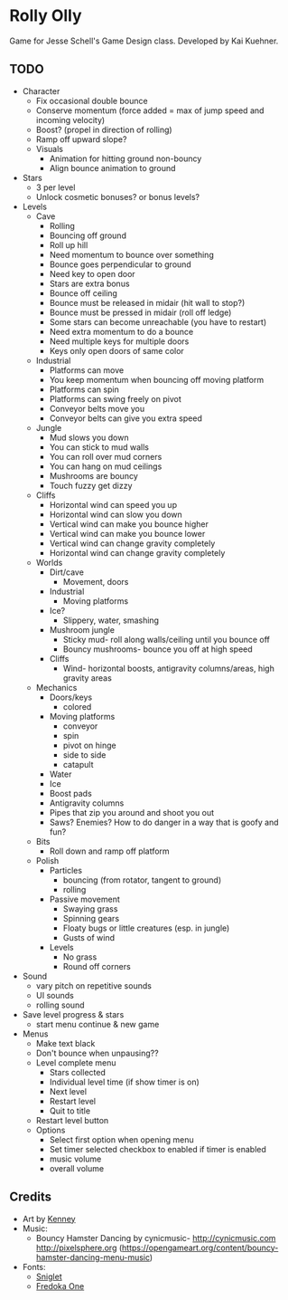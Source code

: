 # Rolly Olly

Game for Jesse Schell's Game Design class. Developed by Kai Kuehner.

## TODO
- Character
	- Fix occasional double bounce
	- Conserve momentum (force added = max of jump speed and incoming velocity)
	- Boost? (propel in direction of rolling)
	- Ramp off upward slope?
	- Visuals
		- Animation for hitting ground non-bouncy
		- Align bounce animation to ground
- Stars
	- 3 per level
	- Unlock cosmetic bonuses? or bonus levels?
- Levels
	- Cave
		- Rolling
		- Bouncing off ground
		- Roll up hill
		- Need momentum to bounce over something
		- Bounce goes perpendicular to ground
		- Need key to open door
		- Stars are extra bonus
		- Bounce off ceiling
		- Bounce must be released in midair (hit wall to stop?)
		- Bounce must be pressed in midair (roll off ledge)
		- Some stars can become unreachable (you have to restart)
		- Need extra momentum to do a bounce
		- Need multiple keys for multiple doors
		- Keys only open doors of same color
	- Industrial
		- Platforms can move
		- You keep momentum when bouncing off moving platform
		- Platforms can spin
		- Platforms can swing freely on pivot
		- Conveyor belts move you
		- Conveyor belts can give you extra speed
	- Jungle
		- Mud slows you down
		- You can stick to mud walls
		- You can roll over mud corners
		- You can hang on mud ceilings
		- Mushrooms are bouncy
		- Touch fuzzy get dizzy
	- Cliffs
		- Horizontal wind can speed you up
		- Horizontal wind can slow you down
		- Vertical wind can make you bounce higher
		- Vertical wind can make you bounce lower
		- Vertical wind can change gravity completely
		- Horizontal wind can change gravity completely
	- Worlds
		- Dirt/cave
			- Movement, doors
		- Industrial
			- Moving platforms
		- Ice?
			- Slippery, water, smashing
		- Mushroom jungle
			- Sticky mud- roll along walls/ceiling until you bounce off
			- Bouncy mushrooms- bounce you off at high speed
		- Cliffs
			- Wind- horizontal boosts, antigravity columns/areas, high gravity areas
	- Mechanics
		- Doors/keys
			- colored
		- Moving platforms
			- conveyor
			- spin
			- pivot on hinge
			- side to side
			- catapult
		- Water
		- Ice
		- Boost pads
		- Antigravity columns
		- Pipes that zip you around and shoot you out
		- Saws? Enemies? How to do danger in a way that is goofy and fun?
	- Bits
		- Roll down and ramp off platform
	- Polish
		- Particles
			- bouncing (from rotator, tangent to ground)
			- rolling
		- Passive movement
			- Swaying grass
			- Spinning gears
			- Floaty bugs or little creatures (esp. in jungle)
			- Gusts of wind
		- Levels
			- No grass
			- Round off corners
- Sound
	- vary pitch on repetitive sounds
	- UI sounds
	- rolling sound
- Save level progress & stars
	- start menu continue & new game
- Menus
	- Make text black
	- Don't bounce when unpausing??
	- Level complete menu
		- Stars collected
		- Individual level time (if show timer is on)
		- Next level
		- Restart level
		- Quit to title
	- Restart level button
	- Options
		- Select first option when opening menu
		- Set timer selected checkbox to enabled if timer is enabled
		- music volume
		- overall volume

## Credits
- Art by [Kenney](https://www.kenney.nl/)
- Music:
	- Bouncy Hamster Dancing by cynicmusic- http://cynicmusic.com http://pixelsphere.org (https://opengameart.org/content/bouncy-hamster-dancing-menu-music)
- Fonts:
	- [Sniglet](https://www.fontsquirrel.com/fonts/sniglet)
	- [Fredoka One](https://fonts.google.com/specimen/Fredoka+One)
